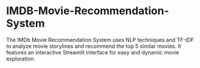 # IMDB-Movie-Recommendation-System
The IMDb Movie Recommendation System uses NLP techniques and TF-IDF to analyze movie storylines and recommend the top 5 similar movies. It features an interactive Streamlit interface for easy and dynamic movie exploration.
